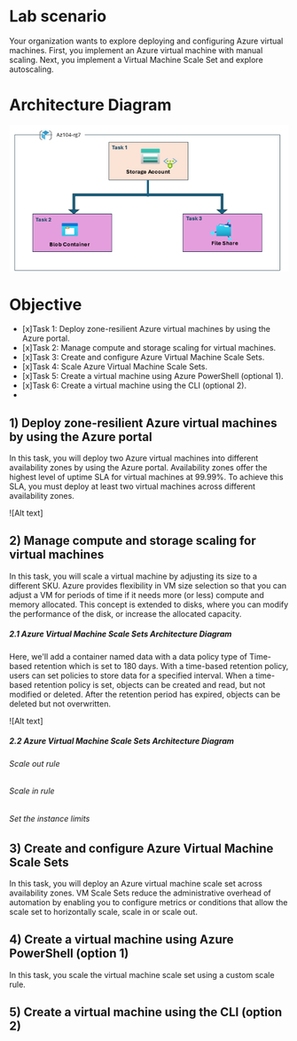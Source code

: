 # Lab scenario

Your organization wants to explore deploying and configuring Azure virtual machines. First, you implement an Azure virtual machine with manual scaling. Next, you implement a Virtual Machine Scale Set and explore autoscaling.

# Architecture Diagram
![Alt text](https://github.com/venuGanes/azure/blob/f62f71a3b59ab040ff634ad0b6836229f00b0980/8.Manage%20Azure%20Storage/arch%20diagram%201.png)

# Objective

- [x]Task 1: Deploy zone-resilient Azure virtual machines by using the Azure portal.
- [x]Task 2: Manage compute and storage scaling for virtual machines.
- [x]Task 3: Create and configure Azure Virtual Machine Scale Sets.
- [x]Task 4: Scale Azure Virtual Machine Scale Sets.
- [x]Task 5: Create a virtual machine using Azure PowerShell (optional 1).
- [x]Task 6: Create a virtual machine using the CLI (optional 2).
- 
## 1) Deploy zone-resilient Azure virtual machines by using the Azure portal
 
In this task, you will deploy two Azure virtual machines into different availability zones by using the Azure portal. Availability zones offer the highest level of uptime SLA for virtual machines at 99.99%. To achieve this SLA, you must deploy at least two virtual machines across different availability zones.

![Alt text]

## 2) Manage compute and storage scaling for virtual machines

In this task, you will scale a virtual machine by adjusting its size to a different SKU. Azure provides flexibility in VM size selection so that you can adjust a VM for periods of time if it needs more (or less) compute and memory allocated. This concept is extended to disks, where you can modify the performance of the disk, or increase the allocated capacity.

##### 2.1 Azure Virtual Machine Scale Sets Architecture Diagram

Here, we'll add a container named data with a data policy type of Time-based retention which is set to 180 days. With a time-based retention policy, users can set policies to store data for a specified interval. When a time-based retention policy is set, objects can be created and read, but not modified or deleted. After the retention period has expired, objects can be deleted but not overwritten.

![Alt text]

##### 2.2 Azure Virtual Machine Scale Sets Architecture Diagram

###### Scale out rule

###### Scale in rule


###### Set the instance limits


## 3) Create and configure Azure Virtual Machine Scale Sets

In this task, you will deploy an Azure virtual machine scale set across availability zones. VM Scale Sets reduce the administrative overhead of automation by enabling you to configure metrics or conditions that allow the scale set to horizontally scale, scale in or scale out.

## 4) Create a virtual machine using Azure PowerShell (option 1)

In this task, you scale the virtual machine scale set using a custom scale rule.

## 5) Create a virtual machine using the CLI (option 2)

